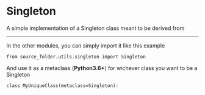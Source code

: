# Singleton
A simple implementation of a Singleton class meant to be derived from

---

In the other modules, you can simply import it like this example
```
from source_folder.utils.singleton import Singleton
```
And use it as a metaclass (**Python3.6+**) for wichever class you want to be a Singleton
```
class MyUniqueClass(metaclass=Singleton):
```
